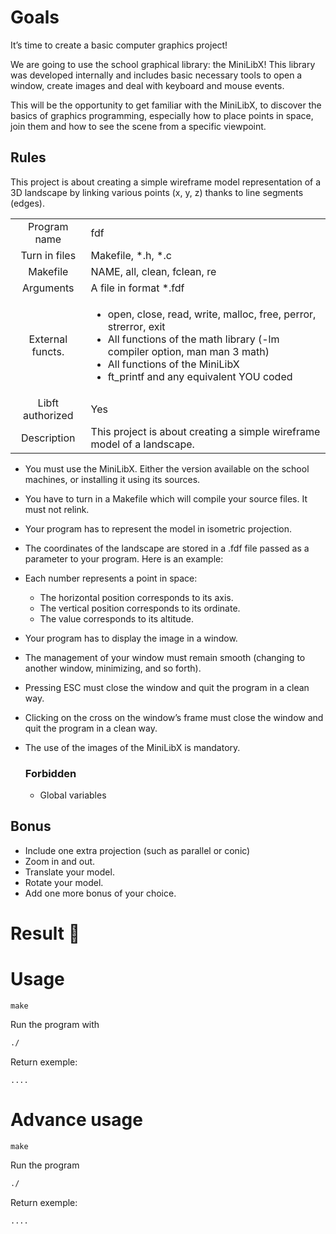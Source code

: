 # Goals
It’s time to create a basic computer graphics project!


We are going to use the school graphical library: the MiniLibX! This library was
developed internally and includes basic necessary tools to open a window, create images
and deal with keyboard and mouse events.


This will be the opportunity to get familiar with the MiniLibX, to discover the
basics of graphics programming, especially how to place points in space, join them
and how to see the scene from a specific viewpoint.

## Rules

This project is about creating a simple wireframe model representation of a 3D landscape by linking various points (x, y, z) thanks to line segments (edges).

<table>
    <tbody>
        <tr>
            <td align="center">Program name </td>
            <td>fdf</td>
        </tr>
        <tr>
            <td align="center">Turn in files</td>
            <td>Makefile, *.h, *.c</td>
        </tr>
        <tr>
            <td align="center">Makefile</td>
            <td>NAME, all, clean, fclean, re</td>
        </tr>
        <tr>
            <td align="center">Arguments </td>
            <td>A file in format *.fdf</td>
        </tr>
        <tr>
            <td align="center">External functs.</td>
            <td>
			<ul>
				<li>open, close, read, write, malloc, free, perror, strerror, exit</li>
				<li>All functions of the math library (-lm compiler option, man man 3 math)</li>
				<li>All functions of the MiniLibX</li>
				<li>ft_printf and any equivalent YOU coded</li>
			</ul>
			</td>
        </tr>
        <tr>
            <td align="center">Libft authorized </td>
            <td>Yes</td>
        </tr>
        <tr>
            <td align="center">Description </td>
            <td>This project is about creating a simple wireframe model of a landscape.</td>
        </tr>
    </tbody>
</table>

- You must use the MiniLibX. Either the version available on the school machines, or installing it using its sources.
- You have to turn in a Makefile which will compile your source files. It must not relink.
- Your program has to represent the model in isometric projection.
- The coordinates of the landscape are stored in a .fdf file passed as a parameter to your program. Here is an example:


- Each number represents a point in space:
	- The horizontal position corresponds to its axis.
	- The vertical position corresponds to its ordinate.
	- The value corresponds to its altitude.


- Your program has to display the image in a window.
- The management of your window must remain smooth (changing to another window, minimizing, and so forth).
- Pressing ESC must close the window and quit the program in a clean way.
- Clicking on the cross on the window’s frame must close the window and quit the program in a clean way.
- The use of the images of the MiniLibX is mandatory.


  ### Forbidden

	- Global variables
  

## Bonus

- Include one extra projection (such as parallel or conic)
- Zoom in and out.
- Translate your model.
- Rotate your model.
- Add one more bonus of your choice.

 
# Result :slot_machine:


# Usage

``make``

Run the program with 
```bash
./
```

Return exemple:

```text
....
```

# Advance usage

``make``

Run the program

```bash
./
```

Return exemple:

```text
....
```
